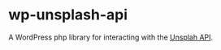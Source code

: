 # wp-unsplash-api

A WordPress php library for interacting with the [Unsplah API](https://unsplash.com/documentation).
